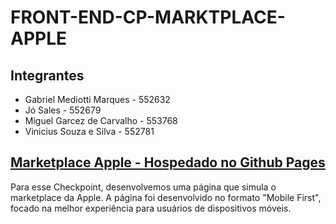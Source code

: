 # FRONT-END-CP-MARKTPLACE-APPLE
## Integrantes
- Gabriel Mediotti Marques - 552632
- Jó Sales - 552679
- Miguel Garcez de Carvalho - 553768
- Vinicius Souza e Silva - 552781

## [Marketplace Apple - Hospedado no Github Pages](https://vinissil.github.io/FRONT-END-CP-MARKTPLACE-APPLE/)
Para esse Checkpoint, desenvolvemos uma página que simula o marketplace da Apple.
A página foi desenvolvido no formato "Mobile First", focado na melhor experiência para usuários de dispositivos móveis.
